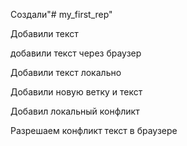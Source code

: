  Создали"# my_first_rep" 

Добавили текст

добавили текст через браузер

Добавили текст локально

Добавили новую ветку и текст

Добавил локальный конфликт

Разрешаем конфликт текст в браузере